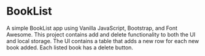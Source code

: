 # BookList

A simple BookList app using Vanilla JavaScript, Bootstrap, and Font Awesome. This project contains add and delete functionality to both the UI and local storage. The UI contains a table that adds a new row for each new book added. Each listed book has a delete button.
